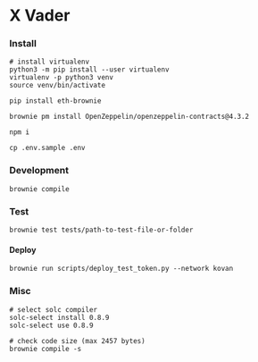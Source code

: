 # X Vader

### Install

```shell
# install virtualenv
python3 -m pip install --user virtualenv
virtualenv -p python3 venv
source venv/bin/activate

pip install eth-brownie

brownie pm install OpenZeppelin/openzeppelin-contracts@4.3.2

npm i

cp .env.sample .env
```

### Development

```shell
brownie compile
```

### Test

```shell
brownie test tests/path-to-test-file-or-folder
```

#### Deploy

```shell
brownie run scripts/deploy_test_token.py --network kovan
```

### Misc

```shell
# select solc compiler
solc-select install 0.8.9
solc-select use 0.8.9

# check code size (max 2457 bytes)
brownie compile -s
```
